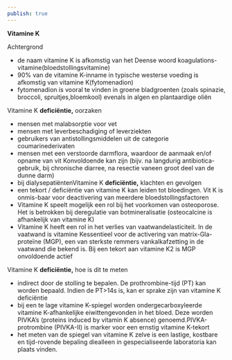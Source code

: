 ```yaml
---
publish: true
---
```

**Vitamine K**

Achtergrond

- de naam vitamine K is afkomstig van het Deense woord koagulations-vitamine(bloedstollingsvitamine)
- 90% van de vitamine K-inname in typische westerse voeding is afkomstig van vitamine K(fytomenadion)
- fytomenadion is vooral te vinden in groene bladgroenten (zoals spinazie, broccoli, spruitjes,bloemkool) evenals in algen en plantaardige oliën

Vitamine K **deficiëntie,** oorzaken

- mensen met malabsorptie voor vet
- mensen met leverbeschadiging of leverziekten
- gebruikers van antistollingsmiddelen uit de categorie coumarinederivaten
- mensen met een verstoorde darmflora, waardoor de aanmaak en/of opname van vit Konvoldoende kan zijn (bijv. na langdurig antibiotica-gebruik, bij chronische diarree, na resectie vaneen groot deel van de dunne darm)
- bij dialysepatiëntenVitamine K **deficiëntie,** klachten en gevolgen
- een tekort / deficiëntie van vitamine K kan leiden tot bloedingen. Vit K is onmis-baar voor deactivering van meerdere bloedstollingsfactoren
- Vitamine K speelt mogelijk een rol bij het voorkomen van osteoporose. Het is betrokken bij deregulatie van botmineralisatie (osteocalcine is afhankelijk van vitamine K)
- Vitamine K heeft een rol in het verlies van vaatwandelasticiteit. In de vaatwand is vitamine Kessentieel voor de activering van matrix-Gla-proteïne (MGP), een van sterkste remmers vankalkafzetting in de vaatwand die bekend is. Bij een tekort aan vitamine K2 is MGP onvoldoende actief

Vitamine K **deficiëntie,** hoe is dit te meten

- indirect door de stolling te bepalen. De prothrombine-tijd (PT) kan worden bepaald. Indien de PT>14s is, kan er sprake zijn van vitamine K deficiëntie
- bij een te lage vitamine K-spiegel worden ondergecarboxyleerde vitamine K-afhankelijke eiwittengevonden in het bloed. Deze worden PIVKA’s (proteins induced by vitamin K absence) genoemd.PIVKA-protrombine (PIVKA-II) is marker voor een ernstig vitamine K-tekort
- het meten van de spiegel van vitamine K zelve is een lastige, kostbare en tijd-rovende bepaling diealleen in gespecialiseerde laboratoria kan plaats vinden.

